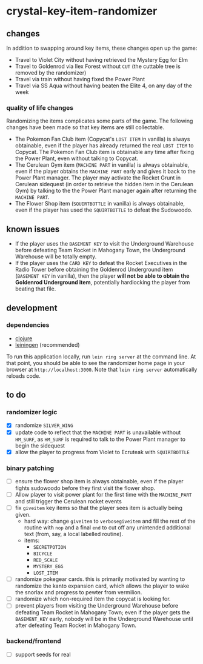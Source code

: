 # crystal-key-item-randomizer

## changes

In addition to swapping around key items, these changes open up the game:

* Travel to Violet City without having retrieved the Mystery Egg for Elm
* Travel to Goldenrod via Ilex Forest without `CUT` (the cuttable tree
  is removed by the randomizer)
* Travel via train without having fixed the Power Plant
* Travel via SS Aqua without having beaten the Elite 4, on any day of
  the week

### quality of life changes

Randomizing the items complicates some parts of the game. The
following changes have been made so that key items are still
collectable.

* The Pokemon Fan Club item (Copycat's `LOST ITEM` in vanilla) is
  always obtainable, even if the player has already returned the real
  `LOST ITEM` to Copycat. The Pokemon Fan Club item is obtainable any
  time after fixing the Power Plant, even without talking to Copycat.
* The Cerulean Gym item (`MACHINE PART` in vanilla) is always
  obtainable, even if the player obtains the `MACHINE PART` early and
  gives it back to the Power Plant manager. The player may activate
  the Rocket Grunt in Cerulean sidequest (in order to retrieve the
  hidden item in the Cerulean Gym) by talking to the the Power Plant
  manager again after returning the `MACHINE PART`.
* The Flower Shop item (`SQUIRTBOTTLE` in vanilla) is always
  obtainable, even if the player has used the `SQUIRTBOTTLE` to defeat
  the Sudowoodo.

## known issues

* If the player uses the `BASEMENT KEY` to visit the Underground
  Warehouse before defeating Team Rocket in Mahogany Town, the
  Underground Warehouse will be totally empty.
* If the player uses the `CARD KEY` to defeat the Rocket Executives in
  the Radio Tower before obtaining the Goldenrod Underground item
  (`BASEMENT KEY` in vanilla), then the player **will not be able to
  obtain the Goldenrod Underground item**, potentially hardlocking the
  player from beating that file.

## development

### dependencies

* [clojure](https://clojure.org)
* [leiningen](https://leiningen.org) (recommended)

To run this application locally, run `lein ring server` at the command
line. At that point, you should be able to see the randomizer home
page in your browser at `http://localhost:3000`. Note that `lein ring
server` automatically reloads code.

## to do

### randomizer logic

- [X] randomize `SILVER_WING`
- [X] update code to reflect that the `MACHINE PART` is unavailable
      without `HM_SURF`, as `HM_SURF` is required to talk to the Power
      Plant manager to begin the sidequest
- [X] allow the player to progress from Violet to Ecruteak with
      `SQUIRTBOTTLE`

### binary patching

- [ ] ensure the flower shop item is always obtainable, even if the
	  player fights sudowoodo before they first visit the flower shop.
- [ ] Allow player to visit power plant for the first time with the
      `MACHINE_PART` and still trigger the Cerulean rocket events
- [ ] fix `giveitem` key items so that the player sees item is actually being given.
    - hard way: change `giveitem` to `verbosegiveitem` and fill the
      rest of the routine with `nop` and a final `end` to cut off any
      unintended additional text (from, say, a local labelled
      routine).
    - items:
        - `SECRETPOTION`
        - `BICYCLE`
        - `RED_SCALE`
        - `MYSTERY_EGG`
        - `LOST_ITEM`
- [ ] randomize pokegear cards. this is primarily motivated by wanting
      to randomize the kanto expansion card, which allows the player
      to wake the snorlax and progress to pewter from vermilion.
- [ ] randomize which non-required item the copycat is looking for.
- [ ] prevent players from visiting the Underground Warehouse before
      defeating Team Rocket in Mahogany Town; even if the player gets
      the `BASEMENT_KEY` early, nobody will be in the Underground
      Warehouse until after defeating Team Rocket in Mahogany Town.

### backend/frontend

- [ ] support seeds for real
